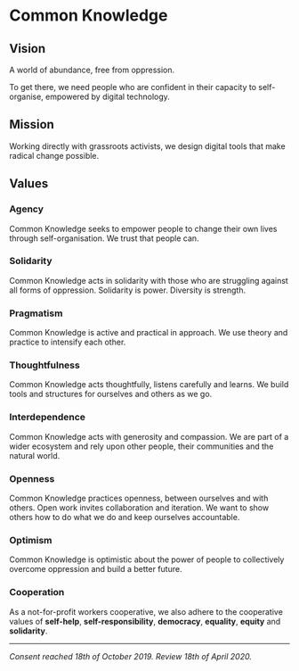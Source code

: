 # Common Knowledge

## Vision

A world of abundance, free from oppression.

To get there, we need people who are confident in their capacity to self-organise, empowered by digital technology.

## Mission

Working directly with grassroots activists, we design digital tools that make radical change possible.

## Values

### Agency

Common Knowledge seeks to empower people to change their own lives through self-organisation. We trust that people can.

### Solidarity

Common Knowledge acts in solidarity with those who are struggling against all forms of oppression. Solidarity is power. Diversity is strength.

### Pragmatism

Common Knowledge is active and practical in approach. We use theory and practice to intensify each other.

### Thoughtfulness

Common Knowledge acts thoughtfully, listens carefully and learns. We build tools and structures for ourselves and others as we go.

### Interdependence
Common Knowledge acts with generosity and compassion. We are part of a wider ecosystem and rely upon other people, their communities and the natural world.

### Openness
Common Knowledge practices openness, between ourselves and with others. Open work invites collaboration and iteration. We want to show others how to do what we do and keep ourselves accountable.

### Optimism
Common Knowledge is optimistic about the power of people to collectively overcome oppression and build a better future.

### Cooperation
As a not-for-profit workers cooperative, we also adhere to the cooperative values of **self-help**, **self-responsibility**, **democracy**, **equality**, **equity** and **solidarity**.

---

_Consent reached 18th of October 2019._
_Review 18th of April 2020._
